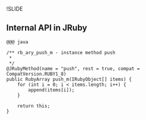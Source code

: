 !SLIDE
## Internal API in JRuby

	@@@ java
	
	/** rb_ary_push_m - instance method push
	 *
	 */
	@JRubyMethod(name = "push", rest = true, compat = CompatVersion.RUBY1_8)
	public RubyArray push_m(IRubyObject[] items) {
	    for (int i = 0; i < items.length; i++) {
	        append(items[i]);
	    }
	    
	    return this;
	}

